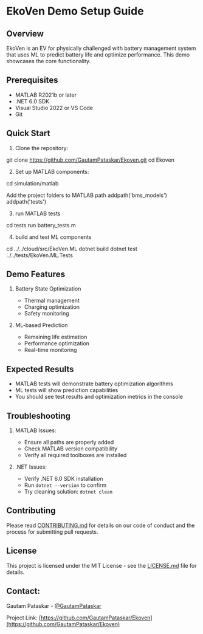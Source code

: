 # EkoVen Demo Setup Guide

## Overview
EkoVen is an EV for physically challenged with battery management system that uses ML to predict battery life and optimize performance. This demo showcases the core functionality.

## Prerequisites
- MATLAB R2021b or later
- .NET 6.0 SDK
- Visual Studio 2022 or VS Code
- Git

## Quick Start

1) Clone the repository:

git clone https://github.com/GautamPataskar/Ekoven.git
cd Ekoven

2) Set up MATLAB components:

cd simulation/matlab

Add the project folders to MATLAB path
addpath('bms_models')
addpath('tests')

3) run MATLAB tests

cd tests
run battery_tests.m

4) build and test ML components

cd ../../cloud/src/EkoVen.ML
dotnet build
dotnet test ../../tests/EkoVen.ML.Tests




## Demo Features
1. Battery State Optimization
   - Thermal management
   - Charging optimization
   - Safety monitoring

2. ML-based Prediction
   - Remaining life estimation
   - Performance optimization
   - Real-time monitoring

## Expected Results
- MATLAB tests will demonstrate battery optimization algorithms
- ML tests will show prediction capabilities
- You should see test results and optimization metrics in the console

## Troubleshooting
1. MATLAB Issues:
   - Ensure all paths are properly added
   - Check MATLAB version compatibility
   - Verify all required toolboxes are installed

2. .NET Issues:
   - Verify .NET 6.0 SDK installation
   - Run `dotnet --version` to confirm
   - Try cleaning solution: `dotnet clean`

## Contributing
Please read [CONTRIBUTING.md](CONTRIBUTING.md) for details on our code of conduct and the process for submitting pull requests.

## License
This project is licensed under the MIT License - see the [LICENSE.md](LICENSE.md) file for details.

## Contact:
Gautam Pataskar - [@GautamPataskar](https://github.com/GautamPataskar)

Project Link: [https://github.com/GautamPataskar/Ekoven](https://github.com/GautamPataskar/Ekoven)


